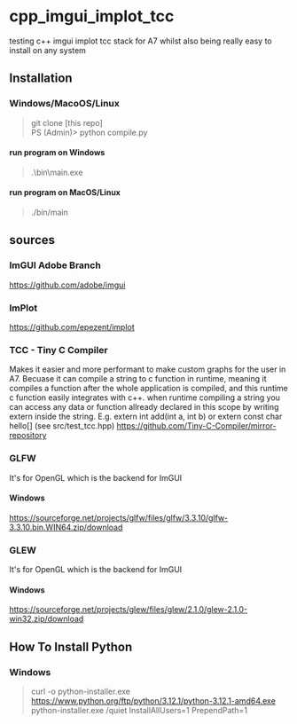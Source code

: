 # cpp_imgui_implot_tcc
testing c++ imgui implot tcc stack for A7 whilst also being really easy to install on any system

## Installation
### Windows/MacoOS/Linux
> git clone [this repo] \
PS (Admin)> python compile.py
#### run program on Windows
> .\bin\main.exe
#### run program on MacOS/Linux
> ./bin/main

## sources
### ImGUI Adobe Branch
https://github.com/adobe/imgui
### ImPlot
https://github.com/epezent/implot
### TCC - Tiny C Compiler
Makes it easier and more performant to make custom graphs for the user in A7. Becuase it can compile a string to c function in runtime, meaning it compiles a function after the whole application is compiled, and this runtime c function easily integrates with c++. when runtime compiling a string you can access any data or function allready declared in this scope by writing extern inside the string. E.g. extern int add(int a, int b) or extern const char hello[] (see src/test_tcc.hpp)
https://github.com/Tiny-C-Compiler/mirror-repository
### GLFW
It's for OpenGL which is the backend for ImGUI
#### Windows
https://sourceforge.net/projects/glfw/files/glfw/3.3.10/glfw-3.3.10.bin.WIN64.zip/download
### GLEW
It's for OpenGL which is the backend for ImGUI
#### Windows
https://sourceforge.net/projects/glew/files/glew/2.1.0/glew-2.1.0-win32.zip/download

## How To Install Python
### Windows
>curl -o python-installer.exe https://www.python.org/ftp/python/3.12.1/python-3.12.1-amd64.exe
>python-installer.exe /quiet InstallAllUsers=1 PrependPath=1
